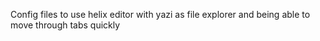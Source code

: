 Config files to use helix editor with yazi as file explorer and being able to move through tabs quickly
